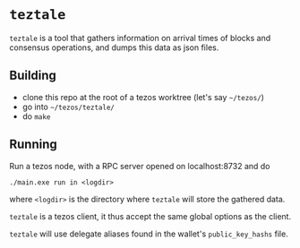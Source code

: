 # `teztale`

`teztale` is a tool that gathers information on arrival times of
blocks and consensus operations, and dumps this data as json files.

## Building

- clone this repo at the root of a tezos worktree (let's say `~/tezos/`)
- go into `~/tezos/teztale/`
- do `make`

## Running

Run a tezos node, with a RPC server opened on localhost:8732 and do
```
./main.exe run in <logdir>
```
where `<logdir>` is the directory where `teztale` will store the gathered data.

`teztale` is a tezos client, it thus accept the same global options as the client.

`teztale` will use delegate aliases found in the wallet's `public_key_hashs` file.

<!--
if run on public (test)network, it will use tzkt api to find delegate aliases.
-->
